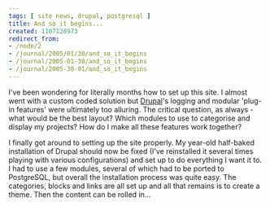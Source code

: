 ```yaml
---
tags: [ site news, drupal, postgresql ]
title: And so it begins...
created: 1107128973
redirect_from:
- /node/2
- /journal/2005/01/30/and_so_it_begins
- /journal/2005-01-30/and_so_it_begins
- /journal/2005-30-01/and_so_it_begins
---
```

I've been wondering for literally months how to set up this site. I almost went
with a custom coded solution but [Drupal](https://drupal.org)'s logging and
modular 'plug-in features' were ultimately too alluring. The critical question,
as always - what would be the best layout? Which modules to use to categorise
and display my projects? How do I make all these features work
together?<!--break-->

I finally got around to setting up the site properly. My year-old half-baked
installation of Drupal should now be fixed (I've reinstalled it several times
playing with various configurations) and set up to do everything I want it to. I
had to use a few modules, several of which had to be ported to PostgreSQL, but
overall the installation process was quite easy. The categories, blocks and
links are all set up and all that remains is to create a theme. Then the content
can be rolled in...